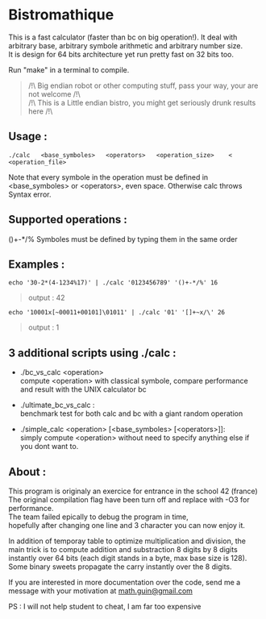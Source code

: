 # Bistromathique

This is a fast calculator (faster than bc on big operation!). It deal with arbitrary base, arbitrary symbole arithmetic and arbitrary number size.    
It is design for 64 bits architecture yet run pretty fast on 32 bits too.   

Run "make" in a terminal to compile.    
>/!\ Big endian robot or other computing stuff, pass your way, your are not welcome /!\    
>/!\   This is a Little endian bistro, you might get seriously drunk results here   /!\    


## Usage :
	./calc   <base_symboles>   <operators>   <operation_size>    <    <operation_file>     
Note that every symbole in the operation must be defined in \<base_symboles\> or \<operators\>, even space. Otherwise calc throws Syntax error.

## Supported operations :
()+-*/% Symboles must be defined by typing them in the same order


## Examples :
	echo '30-2*(4-1234%17)' | ./calc '0123456789' '()+-*/%' 16    
> output : 42

	echo '10001x[~00011+00101]\01011' | ./calc '01' '[]+~x/\' 26    
> output : 1

## 3 additional scripts using ./calc :

*	./bc_vs_calc   \<operation\>     
compute \<operation\> with classical symbole,
compare performance and result with the UNIX calculator bc

*	./ultimate_bc_vs_calc :    
benchmark test for both calc and bc with a giant random operation

*	./simple_calc    \<operation\>  [\<base_symboles\> [\<operators\>]]:    
simply compute \<operation\> without need to specify anything else if you dont want to.   


## About :

This program is originaly an exercice for entrance in the school 42 (france)   
The original compilation flag have been turn off and replace with -O3 for performance.    
The team failed epically to debug the program in time,    
hopefully after changing one line and 3 character you can now enjoy it.    

In addition of temporay table to optimize multiplication and division, the main trick is to compute addition and substraction 8 digits by 8 digits instantly over 64 bits (each digit stands in a byte, max base size is 128).    
Some binary sweets propagate the carry instantly over the 8 digits.

If you are interested in more documentation over the code, send me a message with your motivation at math.guin@gmail.com    

PS : I will not help student to cheat, I am far too expensive
